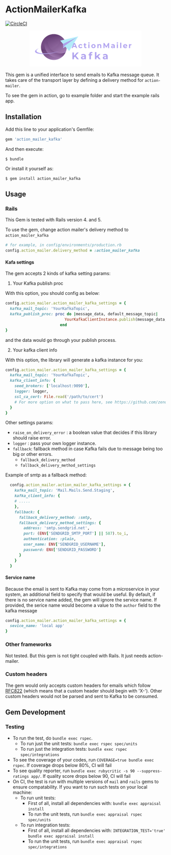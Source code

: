 # ActionMailerKafka
[![CircleCI](https://circleci.com/gh/luong-komorebi/action-mailer-kafka/tree/master.svg?style=svg)](https://circleci.com/gh/luong-komorebi/action-mailer-kafka/tree/master)


<p align="center">
  <img src="./logo.png">
</p>

This gem is a unified interface to send emails to Kafka message queue. It takes care of the transport layer by defining a delivery method for `action-mailer`. 

To see the gem in action, go to example folder and start the example rails app.

## Installation

Add this line to your application's Gemfile:

```ruby
gem 'action_mailer_kafka'
```

And then execute:

    $ bundle

Or install it yourself as:

    $ gem install action_mailer_kafka

## Usage

### Rails

This Gem is tested with Rails version 4. and 5.

To use the gem, change action mailer's delivery method to `action_mailer_kafka`

```ruby
# for example, in config/environments/production.rb
config.action_mailer.delivery_method = :action_mailer_kafka
```

#### Kafa settings
The gem accepts 2 kinds of kafka setting params:

1. Your Kafka publish proc


With this option, you should config as below:

```ruby
config.action_mailer.action_mailer_kafka_settings = {
  kafka_mail_topic: 'YourKafkaTopic',
  kafka_publish_proc: proc do |message_data, default_message_topic|
                          YourKafkaClientInstance.publish(message_data, default_message_topic)
                        end
}
```

and the data would go through your publish process.


2. Your kafka client info

With this option, the library will generate a kafka instance for you:

```ruby
config.action_mailer.action_mailer_kafka_settings = {
  kafka_mail_topic: 'YourKafkaTopic',
  kafka_client_info: {
    seed_brokers: ['localhost:9090'],
    logger: logger,
    ssl_ca_cert: File.read('/path/to/cert')
    # For more option on what to pass here, see https://github.com/zendesk/ruby-kafka/blob/master/lib/kafka/client.rb#L20
  }
}
```

Other settings params:
- `raise_on_delivery_error` : a boolean value that decides if this library should raise error.
- `logger` : pass your own logger instance.
- `fallback`: fallback method in case Kafka fails due to message being too big or other errors.
  + `fallback_delivery_method`
  + `fallback_delivery_method_settings`

Example of smtp as a fallback method:
```ruby
  config.action_mailer.action_mailer_kafka_settings = {
    kafka_mail_topic: 'Mail.Mails.Send.Staging',
    kafka_client_info: {
    # .....
    },
    fallback: {
      fallback_delivery_method: :smtp,
      fallback_delivery_method_settings: {
        address: 'smtp.sendgrid.net',
        port: (ENV['SENDGRID_SMTP_PORT'] || 587).to_i,
        authentication: :plain,
        user_name: ENV['SENDGRID_USERNAME'],
        password: ENV['SENDGRID_PASSWORD']
      }
    }
  }
```

#### Service name

Because the email is sent to Kafka may come from a microservice in your system, an additional field to specify that would be useful. By default, if there is no service name added, the gem will ignore the service name. If provided, the serice name would become a value to the `author` field to the kafka message

```ruby
config.action_mailer.action_mailer_kafka_settings = {
  sevice_name: 'local app'
}
```

### Other frameworks

Not tested. But this gem is not tight coupled with Rails. It just needs action-mailer.

### Custom headers

The gem would only accepts custom headers for emails which follow [RFC822](tools.ietf.org/html/rfc822) (which means that a custom header should begin with 'X-'). Other custom headers would not be parsed and sent to Kafka to be consumed.


## Gem Development

### Testing
- To run the test, do ` bundle exec rspec `.
  - To run just the unit tests: ` bundle exec rspec spec/units `
  - To run just the integration tests: ` bundle exec rspec spec/integrations `
- To see the coverage of your codes, run ` COVERAGE=true bundle exec rspec `. If coverage drops below 80%, CI will fail
- To see quality reporter, run ` bundle exec rubycritic -s 90 --suppress-ratings app/ `. If quality score drops below 90, CI will fail
- On CI, the test is run with multiple versions of `mail` and `rails` gems to ensure compatability. If you want to run such tests on your local machine:
  - To run unit tests:
    - First of all, install all dependencies with: ` bundle exec appraisal install `
    - To run the unit tests, run ` bundle exec appraisal rspec spec/units `
  - To run integration tests:
    - First of all, install all dependencies with: ` INTEGRATION_TEST='true' bundle exec appraisal install `
    - To run the unit tests, run ` bundle exec appraisal rspec spec/integrations `
